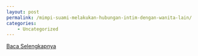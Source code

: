 ```yaml
---
layout: post
permalink: /mimpi-suami-melakukan-hubungan-intim-dengan-wanita-lain/
categories:
    - Uncategorized
---
```


[Baca Selengkapnya](/05)